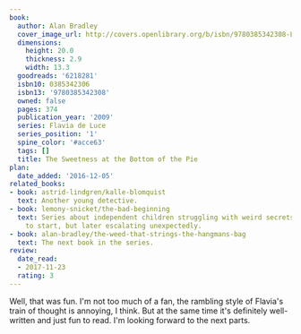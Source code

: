 ```yaml
---
book:
  author: Alan Bradley
  cover_image_url: http://covers.openlibrary.org/b/isbn/9780385342308-L.jpg
  dimensions:
    height: 20.0
    thickness: 2.9
    width: 13.3
  goodreads: '6218281'
  isbn10: 0385342306
  isbn13: '9780385342308'
  owned: false
  pages: 374
  publication_year: '2009'
  series: Flavia de Luce
  series_position: '1'
  spine_color: '#acce63'
  tags: []
  title: The Sweetness at the Bottom of the Pie
plan:
  date_added: '2016-12-05'
related_books:
- book: astrid-lindgren/kalle-blomquist
  text: Another young detective.
- book: lemony-snicket/the-bad-beginning
  text: Series about independent children struggling with weird secrets. Both slow
    to start, but later escalating unexpectedly.
- book: alan-bradley/the-weed-that-strings-the-hangmans-bag
  text: The next book in the series.
review:
  date_read:
  - 2017-11-23
  rating: 3
---
```


Well, that was fun. I'm not too much of a fan, the rambling style of Flavia's train of thought is annoying, I
think. But at the same time it's definitely well-written and just fun to read. I'm looking forward to the next parts.
